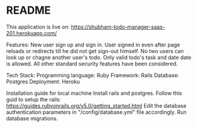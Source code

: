 
  # README
This application is live on: https://shubham-todo-manager-saas-201.herokuapp.com/

Features: 
  New user sign up and sign in. 
  User signed in even after page reloads or redirects till he did not get sign-out himself.
  No two users can look up or chagne another user's todo. 
  Only valid todo's task and date date is allowed. 
  All other standard security features have been considered. 
  
Tech Stack: 
  Programming language: Ruby
  Framework: Rails
  Database: Postgres
  Deployment: Heroku

Installation guide for local machine
  Install rails and postgres.
  Follow this guid to setup the rails: https://guides.rubyonrails.org/v5.0/getting_started.html
  Edit the database authentication parameters in "/config/database.yml" file accordingly.
  Run database migrations.
  

